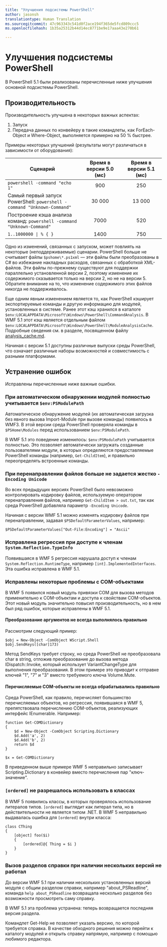 ```yaml
---
title: "Улучшения подсистемы PowerShell"
author: jasonsh
translationtype: Human Translation
ms.sourcegitcommit: 47c963343c541d0f2ace194f365de5fcd809ccc5
ms.openlocfilehash: 1b35a25312b44d14ec8771be9e17aaa43e270b61

---
```


# Улучшения подсистемы PowerShell #

В PowerShell 5.1 были реализованы перечисленные ниже улучшения основной подсистемы PowerShell.


## Производительность ##

Производительность улучшена в некоторых важных аспектах:

1. Запуск
2. Передача данных по конвейеру в такие командлеты, как ForEach-Object и Where-Object, выполняется примерно на 50 % быстрее. 

Примеры некоторых улучшений (результаты могут различаться в зависимости от оборудования): 

| Сценарий | Время в версии 5.0 (мс) | Время в версии 5.1 (мс) |
| -------- | :---------------: | :---------------: |
| `powershell -command "echo 1"` | 900 | 250 |
| Самый первый запуск PowerShell: `powershell -command "Unknown-Command"` | 30 000 | 13 000 |
| Построение кэша анализа команд: `powershell -command "Unknown-Command"` | 7000 | 520 |
| <code>1..1000000 &#124; % { }</code> | 1400 | 750 |
  
Одно из изменений, связанных с запуском, может повлиять на некоторые (неподдерживаемые) сценарии. PowerShell больше не считывает файлы `$pshome\*.ps1xml` — эти файлы были преобразованы в C# во избежание накладных расходов, связанных с обработкой XML-файлов. Эти файлы по-прежнему существуют для поддержки параллельно установленной версии 2, поэтому изменение их содержимого сказывается только на версии 2, но не на версии 5. Обратите внимание на то, что изменение содержимого этих файлов никогда не поддерживалось.

Еще одним явным изменением является то, как PowerShell кэширует экспортируемые команды и другую информацию для модулей, установленных в системе. Ранее этот кэш хранился в каталоге `$env:LOCALAPPDATA\Microsoft\Windows\PowerShell\CommandAnalysis`. В WMF 5.1 этот кэш является отдельным файлом `$env:LOCALAPPDATA\Microsoft\Windows\PowerShell\ModuleAnalysisCache`.
Подробные сведения см. в разделе, посвященном файлу [analysis_cache.md]().

Начиная с версии 5.1 доступны различные выпуски среды PowerShell, что означает различные наборы возможностей и совместимость с разными платформами.



## Устранение ошибок ##

Исправлены перечисленные ниже важные ошибки.

### При автоматическом обнаружении модулей полностью учитывается `$env:PSModulePath` ###

Автоматическое обнаружение модулей (их автоматическая загрузка без явного вызова Import-Module при вызове команды) появилось в WMF3. В этой версии среда PowerShell проверяла команды в `$PSHome\Modules` перед использованием `$env:PSModulePath`.

В WMF 5.1 это поведение изменилось: `$env:PSModulePath` учитывается полностью. Это позволяет автоматически загружать созданные пользователями модули, в которых определяются предоставляемые PowerShell команды (например, `Get-ChildItem`), и правильно переопределять встроенные команды.

### При перенаправлении файлов больше не задается жестко `-Encoding Unicode` ###

Во всех предыдущих версиях PowerShell было невозможно контролировать кодировку файлов, используемую оператором перенаправления файлов, например `Get-ChildItem > out.txt`, так как среда PowerShell добавляла параметр `-Encoding Unicode`.

Начиная с версии WMF 5.1 можно изменять кодировку файлов при перенаправлении, задавая `$PSDefaultParameterValues`, например:

```
$PSDefaultParameterValues["Out-File:Encoding"] = "Ascii"
```

### Исправлена регрессия при доступе к членам `System.Reflection.TypeInfo` ###

Появившаяся в WMF 5 регрессия нарушала доступ к членам `System.Reflection.RuntimeType`, например `[int].ImplementedInterfaces`.
Эта ошибка исправлена в WMF 5.1.


### Исправлены некоторые проблемы с COM-объектами ###

В WMF 5 появился новый модуль привязки COM для вызова методов применительно к COM-объектам и доступа к свойствам COM-объектов.
Этот новый модуль значительно повысил производительность, но в нем был ряд ошибок, которые исправлены в WMF 5.1.

#### Преобразование аргументов не всегда выполнялось правильно ####

Рассмотрим следующий пример:

```
$obj = New-Object -ComObject WScript.Shell
$obj.SendKeys([char]173)
```

Метод SendKeys требует строку, но среда PowerShell не преобразовала char в string, отложив преобразование до вызова метода IDispatch::Invoke, который использует VariantChangeType для выполнения преобразования. В этом примере это приводит к отправке ключей "1", "7" и "3" вместо требуемого ключа Volume.Mute.

#### Перечисляемые COM-объекты не всегда обрабатывались правильно ####

Среда PowerShell, как правило, перечисляет большинство перечисляемых объектов, но регрессия, появившаяся в WMF 5, препятствовала перечислению COM-объектов, реализующих интерфейс IEnumerable.  Например:

```
function Get-COMDictionary
{
    $d = New-Object -ComObject Scripting.Dictionary
    $d.Add('a', 2)
    $d.Add('b', 2)
    return $d
}

$x = Get-COMDictionary
```

В приведенном выше примере WMF 5 неправильно записывает Scripting.Dictionary в конвейер вместо перечисления пар "ключ-значение".


### `[ordered]` не разрешалось использовать в классах ###

В WMF 5 появились классы, в которых проверялось использование литералов типов.  `[ordered]` выглядит как литерал типа, но в действительности не является типом .NET.  В WMF 5 неправильно выдавалась ошибка для `[ordered]` внутри класса:

```
class CThing
{
    [object] foo($i)
    {
        [ordered]@{ Thing = $i }
    }
}
```


### Вызов разделов справки при наличии нескольких версий не работал ###

До версии WMF 5.1 при наличии нескольких установленных версий модуля с общим разделом справки, например "about_PSReadline", команда `help about_PSReadline` возвращала несколько разделов без возможности просмотреть саму справку.

В WMF 5.1 эта проблема устранена: теперь возвращается последняя версия раздела.

Командлет Get-Help не позволяет указать версию, по которой требуется справка. В качестве обходного решения можно перейти к каталогу модулей и открыть справку напрямую, например с помощью любимого редактора. 



<!--HONumber=Sep16_HO3-->


